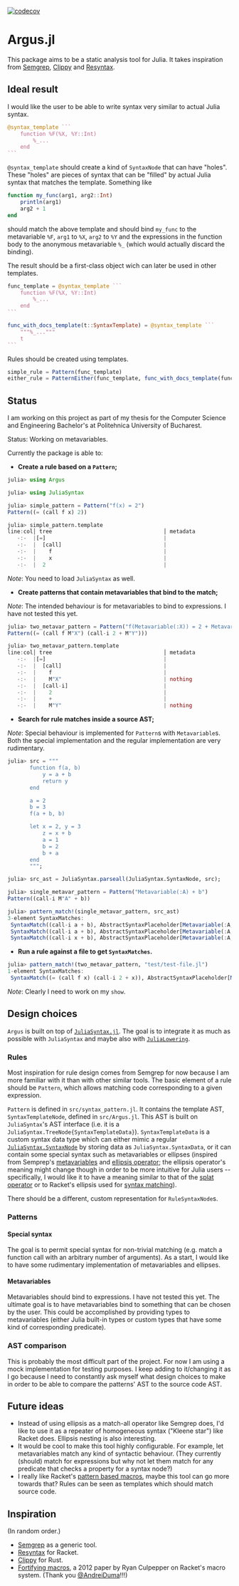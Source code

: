 [![codecov](https://codecov.io/gh/iuliadmtru/Argus.jl/graph/badge.svg?token=Z79DY1TSL4)](https://codecov.io/gh/iuliadmtru/Argus.jl)

# Argus.jl

This package aims to be a static analysis tool for Julia. It takes
inspiration from [Semgrep](https://github.com/semgrep/semgrep),
[Clippy](https://github.com/rust-lang/rust-clippy) and
[Resyntax](https://docs.racket-lang.org/resyntax/).


## Ideal result

I would like the user to be able to write syntax very similar to
actual Julia syntax.

~~~julia
@syntax_template ```
	function %F(%X, %Y::Int)
		%_...
	end
```
~~~

`@syntax_template` should create a kind of `SyntaxNode` that can have
"holes". These "holes" are pieces of syntax that can be "filled" by
actual Julia syntax that matches the template. Something like
```julia
function my_func(arg1, arg2::Int)
	println(arg1)
	arg2 + 1
end
```
should match the above template and should bind `my_func` to the
metavariable `%F`, `arg1` to `%X`, `arg2` to `%Y` and the expressions
in the function body to the anonymous metavariable `%_` (which would
actually discard the binding).

The result should be a first-class object wich can later be used in
other templates.

~~~julia
func_template = @syntax_template ```
	function %F(%X, %Y::Int)
		%_...
	end
```

func_with_docs_template(t::SyntaxTemplate) = @syntax_template ```
	"""%_..."""
	t
```
~~~

Rules should be created using templates.

```julia
simple_rule = Pattern(func_template)
either_rule = PatternEither(func_template, func_with_docs_template(func_template))
```


## Status

I am working on this project as part of my thesis for the Computer
Science and Engineering Bachelor's at Politehnica University of
Bucharest.

Status: Working on metavariables.

Currently the package is able to:

- **Create a rule based on a `Pattern`;**

```julia
julia> using Argus

julia> using JuliaSyntax

julia> simple_pattern = Pattern("f(x) = 2")
Pattern((= (call f x) 2))

julia> simple_pattern.template
line:col│ tree                                   │ metadata
   -:-  |[=]                                     |
   -:-  |  [call]                                |
   -:-  |    f                                   |
   -:-  |    x                                   |
   -:-  |  2                                     |
```

_Note_: You need to load `JuliaSyntax` as well.

- **Create patterns that contain metavariables that bind to the match;**

_Note_: The intended behaviour is for metavariables to bind to
expressions. I have not tested this yet.

```julia
julia> two_metavar_pattern = Pattern("f(Metavariable(:X)) = 2 + Metavariable(:Y)")
Pattern((= (call f M"X") (call-i 2 + M"Y")))

julia> two_metavar_pattern.template
line:col│ tree                                   │ metadata
   -:-  |[=]                                     |
   -:-  |  [call]                                |
   -:-  |    f                                   |
   -:-  |    M"X"                                | nothing
   -:-  |  [call-i]                              |
   -:-  |    2                                   |
   -:-  |    +                                   |
   -:-  |    M"Y"                                | nothing
```

- **Search for rule matches inside a source AST;**

_Note_: Special behaviour is implemented for `Pattern`s with
`Metavariable`s. Both the special implementation and the regular
implementation are very rudimentary.

```julia
julia> src = """
       function f(a, b)
           y = a + b
           return y
       end

       a = 2
       b = 3
       f(a + b, b)

       let x = 2, y = 3
           z = x + b
           a = 1
           b = 2
           b + a
       end
       """;

julia> src_ast = JuliaSyntax.parseall(JuliaSyntax.SyntaxNode, src);

julia> single_metavar_pattern = Pattern("Metavariable(:A) + b")
Pattern((call-i M"A" + b))

julia> pattern_match!(single_metavar_pattern, src_ast)
3-element SyntaxMatches:
 SyntaxMatch((call-i a + b), AbstractSyntaxPlaceholder[Metavariable(:A, JuliaSyntax.SyntaxData(SourceFile("function f(a, b)\n    y = a + b\n    return y\nend\n\na = 2\nb = 3\nf(a + b, b)\n\nlet x = 2, y = 3\n    z = x + b\n    a = 1\n    b = 2\n    b + a\nend\n", 0, nothing, 1, [1, 18, 32, 45, 49, 50, 56, 62, 74, 75, 92, 106, 116, 126, 136, 140]), JuliaSyntax.GreenNode{JuliaSyntax.SyntaxHead}(JuliaSyntax.SyntaxHead(K"Identifier", 0x0000), 0x00000001, ()), 26, :a))])
 SyntaxMatch((call-i a + b), AbstractSyntaxPlaceholder[Metavariable(:A, JuliaSyntax.SyntaxData(SourceFile("function f(a, b)\n    y = a + b\n    return y\nend\n\na = 2\nb = 3\nf(a + b, b)\n\nlet x = 2, y = 3\n    z = x + b\n    a = 1\n    b = 2\n    b + a\nend\n", 0, nothing, 1, [1, 18, 32, 45, 49, 50, 56, 62, 74, 75, 92, 106, 116, 126, 136, 140]), JuliaSyntax.GreenNode{JuliaSyntax.SyntaxHead}(JuliaSyntax.SyntaxHead(K"Identifier", 0x0000), 0x00000001, ()), 64, :a))])
 SyntaxMatch((call-i x + b), AbstractSyntaxPlaceholder[Metavariable(:A, JuliaSyntax.SyntaxData(SourceFile("function f(a, b)\n    y = a + b\n    return y\nend\n\na = 2\nb = 3\nf(a + b, b)\n\nlet x = 2, y = 3\n    z = x + b\n    a = 1\n    b = 2\n    b + a\nend\n", 0, nothing, 1, [1, 18, 32, 45, 49, 50, 56, 62, 74, 75, 92, 106, 116, 126, 136, 140]), JuliaSyntax.GreenNode{JuliaSyntax.SyntaxHead}(JuliaSyntax.SyntaxHead(K"Identifier", 0x0000), 0x00000001, ()), 100, :x))])
```

- **Run a rule against a file to get `SyntaxMatches`.**

```julia
julia> pattern_match!(two_metavar_pattern, "test/test-file.jl")
1-element SyntaxMatches:
 SyntaxMatch((= (call f x) (call-i 2 + x)), AbstractSyntaxPlaceholder[Metavariable(:X, JuliaSyntax.SyntaxData(SourceFile("function f(a, b)\n    y = a + b\n    return y\nend\n\na + b\na + b + c # (call-i a + b c); 4 children, all leaves; Semgrep finds this\nc + a + b # (call-i c + a b); 4 children, all leaves; Semgrep doesn't find this\n\nf(x) = \"a\"\nf(x) = 2 + x\ng(x) = 2 + x\n", 0, "test/test-file.jl", 1, [1, 18, 32, 45, 49, 50, 56, 129, 209, 210, 221, 234, 247]), JuliaSyntax.GreenNode{JuliaSyntax.SyntaxHead}(JuliaSyntax.SyntaxHead(K"Identifier", 0x0000), 0x00000001, ()), 223, :x)), Metavariable(:Y, JuliaSyntax.SyntaxData(SourceFile("function f(a, b)\n    y = a + b\n    return y\nend\n\na + b\na + b + c # (call-i a + b c); 4 children, all leaves; Semgrep finds this\nc + a + b # (call-i c + a b); 4 children, all leaves; Semgrep doesn't find this\n\nf(x) = \"a\"\nf(x) = 2 + x\ng(x) = 2 + x\n", 0, "test/test-file.jl", 1, [1, 18, 32, 45, 49, 50, 56, 129, 209, 210, 221, 234, 247]), JuliaSyntax.GreenNode{JuliaSyntax.SyntaxHead}(JuliaSyntax.SyntaxHead(K"Identifier", 0x0000), 0x00000001, ()), 232, :x))])
```

_Note_: Clearly I need to work on my `show`.


## Design choices

`Argus` is built on top of
[`JuliaSyntax.jl`](https://github.com/JuliaLang/JuliaSyntax.jl). The
goal is to integrate it as much as possible with `JuliaSyntax` and
maybe also with
[`JuliaLowering`](https://github.com/c42f/JuliaLowering.jl).

### Rules

Most inspiration for rule design comes from Semgrep for now because I
am more familiar with it than with other similar tools. The basic
element of a rule should be `Pattern`, which allows matching code
corresponding to a given expression.

`Pattern` is defined in `src/syntax_pattern.jl`. It contains the
template AST, `SyntaxTemplateNode`, defined in `src/Argus.jl`. This
AST is built on `JuliaSyntax`'s AST interface (i.e. it is a
`JuliaSyntax.TreeNode{SyntaxTemplateData}`). `SyntaxTemplateData` is a
custom syntax data type which can either mimic a regular
[`JuliaSyntax.SyntaxNode`](https://julialang.github.io/JuliaSyntax.jl/dev/api/#JuliaSyntax.SyntaxNode)
by storing data as `JuliaSyntax.SyntaxData`, or it can contain some
special syntax such as metavariables or ellipses (inspired from
Semprep's
[metavariables](https://semgrep.dev/docs/writing-rules/pattern-syntax#metavariables)
and [ellipsis
operator](https://semgrep.dev/docs/writing-rules/pattern-syntax#ellipsis-operator);
the ellipsis operator's meaning might change though in order to be
more intuitive for Julia users -- specifically, I would like it to
have a meaning similar to that of the [splat
operator](https://docs.julialang.org/en/v1/base/base/#...) or to
Racket's ellipsis used for [syntax
matching](https://docs.racket-lang.org/reference/stx-patterns.html)).

There should be a different, custom representation for
`RuleSyntaxNode`s.

### Patterns

#### Special syntax

The goal is to permit special syntax for non-trivial matching
(e.g. match a function call with an arbitrary number of arguments). As
a start, I would like to have some rudimentary implementation of
metavariables and ellipses.

#### Metavariables

Metavariables should bind to expressions. I have not tested this
yet. The ultimate goal is to have metavariables bind to something that
can be chosen by the user. This could be accomplished by providing
types to metavariables (either Julia built-in types or custom types
that have some kind of corresponding predicate).

### AST comparison

This is probably the most difficult part of the project. For now I am
using a mock implementation for testing purposes. I keep adding to
it/changing it as I go because I need to constantly ask myself what
design choices to make in order to be able to compare the patterns'
AST to the source code AST.


## Future ideas

- Instead of using ellipsis as a match-all operator like Semgrep does,
  I'd like to use it as a repeater of homogeneous syntax ("Kleene
  star") like Racket does. Ellipsis nesting is also interesting.
- It would be cool to make this tool highly configurable. For example,
  let metavariables match any kind of syntactic behaviour. (They
  currently (should) match for expressions but why not let them match
  for any predicate that checks a property for a syntax node?)
- I really like Racket's [pattern based
  macros](https://docs.racket-lang.org/guide/pattern-macros.html),
  maybe this tool can go more towards that? Rules can be seen as
  templates which should match source code.


## Inspiration

(In random order.)

- [Semgrep](https://semgrep.dev/docs/writing-rules/overview) as a
  generic tool.
- [Resyntax](https://docs.racket-lang.org/resyntax/index.html) for
  Racket.
- [Clippy](https://doc.rust-lang.org/clippy/) for Rust.
- [Fortifying
  macros](https://www2.ccs.neu.edu/racket/pubs/c-jfp12.pdf), a 2012
  paper by Ryan Culpepper on Racket's macro system. (Thank you
  [@AndreiDuma](https://github.com/AndreiDuma)!!!)
